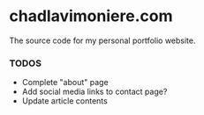 # chadlavimoniere.com #
The source code for my personal portfolio website.

### TODOS

* Complete "about" page
* Add social media links to contact page?
* Update article contents
